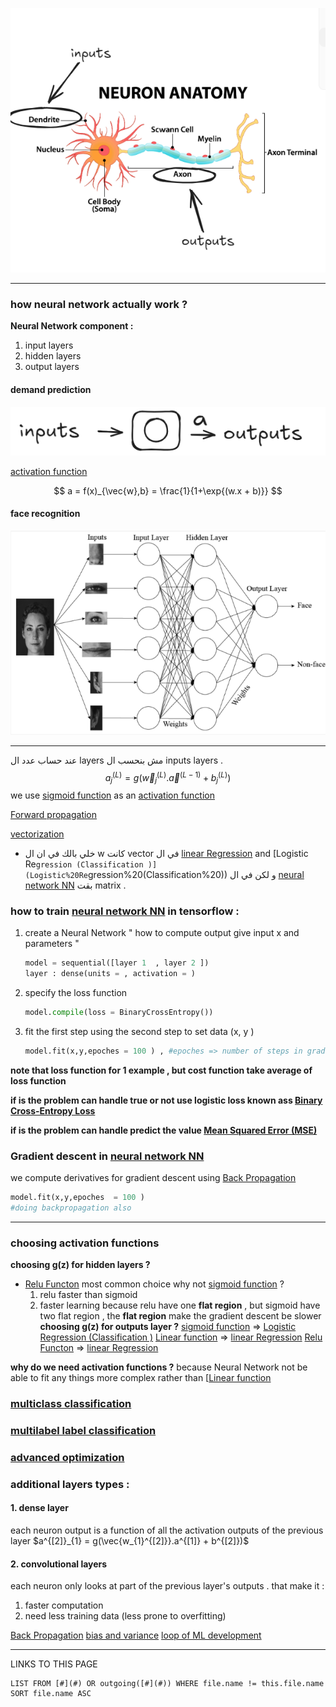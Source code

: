 
![Pasted image 20240731015629](Attachment/Pasted%20image%2020240731015629.png)

---
### how neural network actually work  ? 
**Neural Network component :**
1. input layers 
2. hidden layers 
3. output layers 
#### demand prediction
![Pasted image 20240731020023](Attachment/Pasted%20image%2020240731020023.png)


[activation function](activation%20function.md)


$$
a = f(x)_{\vec{w},b} = \frac{1}{1+\exp{(w.x + b)}}
$$
#### face recognition 
![Pasted image 20240731020843](Attachment/Pasted%20image%2020240731020843.png)

---
عند حساب عدد ال layers مش بنحسب ال inputs layers . 
$$
a^{(L)}_{j} = g(\vec{w}_{j}^{(L)} . \vec{a}^{(L-1)} + b_{j}^{(L)} ) 
$$
we use [sigmoid function](sigmoid%20function.md) as an [activation function](activation%20function.md)

[Forward propagation](Forward%20propagation.md)

[vectorization](vectorization.md)

- خلي بالك في ان ال w كانت vector في ال [linear Regression](linear%20Regression.md) and [Logistic Re`gression (Classification )](Logistic%20Re`gression%20(Classification%20)) و لكن في ال [neural network NN](_ZettleNotes/programming%20Notes/Ai%20Notes/neural%20network%20NN.md) بقت matrix . 

### how to train [neural network NN](_ZettleNotes/programming%20Notes/Ai%20Notes/neural%20network%20NN.md) in tensorflow  :
1. create a Neural Network " how to compute output give input x and parameters "
	```python 
	model = sequential([layer 1  , layer 2 ])
	layer : dense(units = , activation = )
	```
2. specify the loss function 
	```python 
	model.compile(loss = BinaryCrossEntropy()) 
	```
3. fit the first step using the second step to set data (x, y ) 
	```python
	model.fit(x,y,epoches = 100 ) , #epoches => number of steps in gradient descent  
	```

**note that loss function for 1 example , but cost function take average of loss function** 

**if is the problem can handle true or not use logistic loss known ass [Binary Cross-Entropy Loss](Binary%20Cross-Entropy%20Loss.md)**

**if is the problem can handle predict the value [Mean Squared Error (MSE)](Mean%20Squared%20Error%20(MSE).md)**

### Gradient descent in [neural network NN](_ZettleNotes/programming%20Notes/Ai%20Notes/neural%20network%20NN.md) 
we compute derivatives for gradient descent using [Back Propagation](Back%20Propagation.md) 
```python
model.fit(x,y,epoches  = 100 ) 
#doing backpropagation also 
```

---

### choosing activation functions 
**choosing g(z) for hidden layers ?**
- [Relu Functon](Relu%20Functon.md) most common choice why not [sigmoid function](sigmoid%20function.md) ? 
	1. relu faster than sigmoid 
	2. faster learning because relu have one **flat region** , but sigmoid have two flat region  , the **flat region** make the gradient descent be slower  
**choosing g(z) for outputs layer ?** 
[sigmoid function](sigmoid%20function.md) => [Logistic Regression (Classification )](Logistic%20Regression%20(Classification%20).md)
[Linear function](Linear%20function.md) => [linear Regression](linear%20Regression.md)
[Relu Functon](Relu%20Functon.md) => [linear Regression](linear%20Regression.md)

**why do we need activation functions ?**
because Neural Network not be able to fit any things more complex rather than [[Linear function](%20no%20activation%20function%20)

### [multiclass classification](multiclass%20classification.md) 

### [multilabel label classification ](multilabel%20label%20classification%20)

### [advanced optimization](advanced%20optimization.md) 

### additional layers types : 
#### 1. dense layer 
each neuron output is a function of all the activation outputs of the previous layer 
$a^{[2]}_{1} = g(\vec{w_{1}^{[2]}}.a^{[1]} + b^{[2]})$

#### 2. convolutional layers  
each neuron only looks at part of the previous layer's outputs . 
that make it : 
1. faster computation 
2. need less training data (less prone to overfitting) 

[Back Propagation](Back%20Propagation.md)
[bias and variance](bias%20and%20variance.md)
[loop of ML development ](loop%20of%20ML%20development%20)




----
LINKS TO THIS PAGE 
```dataview 
LIST FROM [#](#) OR outgoing([#](#)) WHERE file.name != this.file.name SORT file.name ASC
```
